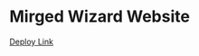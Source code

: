 # Mirged Wizard Website
[Deploy Link](https://deploy-preview-20--moonlit-cobbler-8f771e.netlify.app/)
